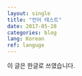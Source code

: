 ```yaml
---
layout: single
title: "언어 테스트"
date: 2017-05-28
categories: blog
lang: Korean
ref: languge
---
```


이 글은 한글로 쓰였습니다.